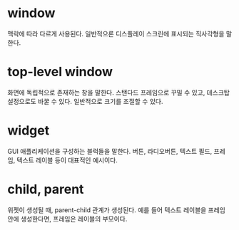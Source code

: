 # window

맥락에 따라 다르게 사용된다. 일반적으론 디스플레이 스크린에 표시되는 직사각형을 말한다.

# top-level window

화면에 독립적으로 존재하는 창을 말한다. 스탠다드 프레임으로 꾸밀 수 있고, 데스크탑 설정으로도 바꿀 수 있다.
일반적으로 크기를 조절할 수 있다.

# widget

GUI 애플리케이션을 구성하는 블럭들을 말한다. 버튼, 라디오버튼, 텍스트 필드, 프레임, 텍스트 레이블 등이
대표적인 예시이다.

# child, parent

위젯이 생성될 때, parent-child 관계가 생성된다. 예를 들어 텍스트 레이블을 프레임 안에 생성한다면, 프레임은
레이블의 부모이다.
